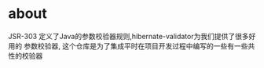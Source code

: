# about

JSR-303 定义了Java的参数校验器规则,hibernate-validator为我们提供了很多好用的
参数校验器, 这个仓库是为了集成平时在项目开发过程中编写的一些有一些共性的校验器